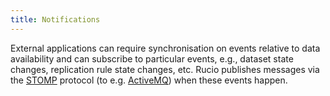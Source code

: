 ```yaml
---
title: Notifications
---
```


External applications can require synchronisation on events relative to
data availability and can subscribe to particular events, e.g., dataset
state changes, replication rule state changes, etc. Rucio publishes
messages via the [STOMP](https://stomp.github.io) protocol (to e.g.
[ActiveMQ](https://activemq.apache.org)) when these events happen.
